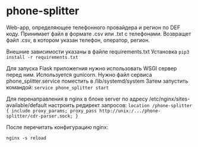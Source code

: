 # phone-splitter
Web-app, определяющее телефонного провайдера и регион по DEF коду. 
Принимает файл в формате .csv или .txt с телефонами. 
Возвращет файл .csv, в котором указан телефон, оператор, регион.

Внешние зависимости указаны в файле requirements.txt
Установка
`pip3 install -r requirements.txt`

Для запуска Flask приложегния нужно использовать WSGI сервер перед ним. Используется gunicorn.
Нужно файл сервиса phone_splitter.service поместить в /lib/systemd/system
Затем запустить командой:
`service phone_splitter start`

Для перенаправления в nginx в блоке server по адресу /etc/nginx/sites-available/default настроить редирект запросов:
`
location /phone-splitter {
    include proxy_params;
    proxy_pass http://unix:/.../phone-splitter/cdr-parser.sock;
}
`

После перечитать конфигурацию nginx:

`nginx -s reload`